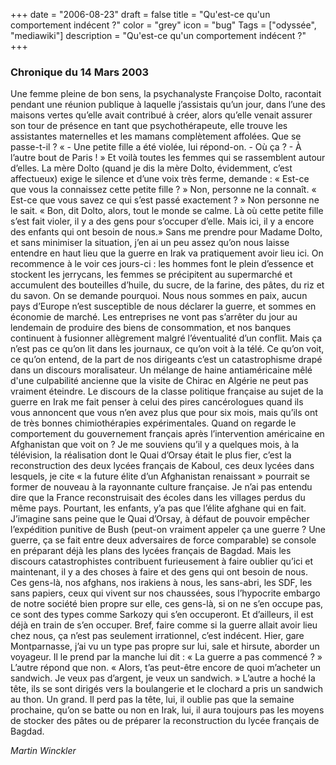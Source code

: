 +++
date = "2006-08-23"
draft = false
title = "Qu'est-ce qu'un comportement indécent ?"
color = "grey"
icon = "bug"
Tags = ["odyssée", "mediawiki"]
description = "Qu'est-ce qu'un comportement indécent ?"
+++

### Chronique du 14 Mars 2003

Une femme pleine de bon sens, la psychanalyste Françoise Dolto,
racontait pendant une réunion publique à laquelle j’assistais qu’un
jour, dans l’une des maisons vertes qu’elle avait contribué à créer,
alors qu’elle venait assurer son tour de présence en tant que
psychothérapeute, elle trouve les assistantes maternelles et les mamans
complètement affolées. Que se passe-t-il ? « - Une petite fille a été
violée, lui répond-on. - Où ça ? - À l’autre bout de Paris ! » Et voilà
toutes les femmes qui se rassemblent autour d’elles. La mère Dolto
(quand je dis la mère Dolto, évidemment, c’est affectueux) exige le
silence et d’une voix très ferme, demande : « Est-ce que vous la
connaissez cette petite fille ? » Non, personne ne la connaît. « Est-ce
que vous savez ce qui s’est passé exactement ? » Non personne ne le
sait. « Bon, dit Dolto, alors, tout le monde se calme. Là où cette
petite fille s’est fait violer, il y a des gens pour s’occuper d’elle.
Mais ici, il y a encore des enfants qui ont besoin de nous.» Sans me
prendre pour Madame Dolto, et sans minimiser la situation, j’en ai un
peu assez qu’on nous laisse entendre en haut lieu que la guerre en Irak
va pratiquement avoir lieu ici. On recommence à le voir ces jours-ci :
les hommes font le plein d’essence et stockent les jerrycans, les femmes
se précipitent au supermarché et accumulent des bouteilles d’huile, du
sucre, de la farine, des pâtes, du riz et du savon. On se demande
pourquoi. Nous nous sommes en paix, aucun pays d’Europe n’est
susceptible de nous déclarer la guerre, et sommes en économie de marché.
Les entreprises ne vont pas s’arrêter du jour au lendemain de produire
des biens de consommation, et nos banques continuent à fusionner
allègrement malgré l’éventualité d’un conflit. Mais ça n’est pas ce
qu’on lit dans les journaux, ce qu’on voit à la télé. Ce qu’on voit, ce
qu’on entend, de la part de nos dirigeants c’est un catastrophisme drapé
dans un discours moralisateur. Un mélange de haine antiaméricaine mêlé
d'une culpabilité ancienne que la visite de Chirac en Algérie ne peut
pas vraiment éteindre. Le discours de la classe politique française au
sujet de la guerre en Irak me fait penser à celui des pires
cancérologues quand ils vous annoncent que vous n’en avez plus que pour
six mois, mais qu’ils ont de très bonnes chimiothérapies expérimentales.
Quand on regarde le comportement du gouvernement français après
l’intervention américaine en Afghanistan que voit on ? Je me souviens
qu’il y a quelques mois, à la télévision, la réalisation dont le Quai
d’Orsay était le plus fier, c’est la reconstruction des deux lycées
français de Kaboul, ces deux lycées dans lesquels, je cite « la future
élite d’un Afghanistan renaissant » pourrait se former de nouveau à la
rayonnante culture française. Je n’ai pas entendu dire que la France
reconstruisait des écoles dans les villages perdus du même pays.
Pourtant, les enfants, y’a pas que l’élite afghane qui en fait.
J’imagine sans peine que le Quai d’Orsay, à défaut de pouvoir empêcher
l’expédition punitive de Bush (peut-on vraiment appeler ça une guerre ?
Une guerre, ça se fait entre deux adversaires de force comparable) se
console en préparant déjà les plans des lycées français de Bagdad. Mais
les discours catastrophistes contribuent furieusement à faire oublier
qu’ici et maintenant, il y a des choses à faire et des gens qui ont
besoin de nous. Ces gens-là, nos afghans, nos irakiens à nous, les
sans-abri, les SDF, les sans papiers, ceux qui vivent sur nos chaussées,
sous l’hypocrite embargo de notre société bien propre sur elle, ces
gens-là, si on ne s’en occupe pas, ce sont des types comme Sarkozy qui
s’en occuperont. Et d’ailleurs, il est déjà en train de s’en occuper.
Bref, faire comme si la guerre allait avoir lieu chez nous, ça n’est pas
seulement irrationnel, c’est indécent. Hier, gare Montparnasse, j’ai vu
un type pas propre sur lui, sale et hirsute, aborder un voyageur. Il le
prend par la manche lui dit : « La guerre a pas commencé ? » L’autre
répond que non. « Alors, t’as peut-être encore de quoi m’acheter un
sandwich. Je veux pas d’argent, je veux un sandwich. » L’autre a hoché
la tête, ils se sont dirigés vers la boulangerie et le clochard a pris
un sandwich au thon. Un grand. Il perd pas la tête, lui, il oublie pas
que la semaine prochaine, qu’on se batte ou non en Irak, lui, il aura
toujours pas les moyens de stocker des pâtes ou de préparer la
reconstruction du lycée français de Bagdad.

*Martin Winckler*
